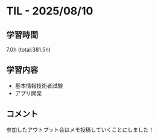 # TIL - 2025/08/10

## 学習時間
7.0h (total:381.5h)

## 学習内容
- 基本情報技術者試験
- アプリ開発

## コメント
参加したアウトプット会はメモ投稿していくことにしました！
